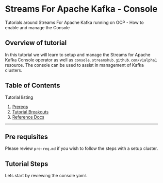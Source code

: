 # Streams For Apache Kafka - Console 

Tutorials around Streams For Apache Kafka running on OCP - How to enable and manage the Console

## Overview of tutorial

In this tutorial we will learn to setup and manage the Streams for Apache Kafka Console operator as well as `console.streamshub.github.com/v1alpha1` resource.  The console can be used to assist in management of Kafka clusters.

## Table of Contents

Tutorial listing

1. [Prereqs](#pre-requisites)
2. [Tutorial Breakouts](#tutorial-steps)
3. [Reference Docs](#reference-documents)

---

## Pre requisites

Please review `pre-req.md` if you wish to follow the steps with a setup cluster.

## Tutorial Steps

Lets start by reviewing the console yaml.